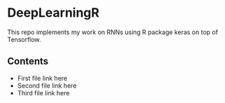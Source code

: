 # DeepLearningR  
This repo implements my work on RNNs using R package keras on top of Tensorflow.  
  
## Contents  
- First file link here  
- Second file link here  
- Third file link here
